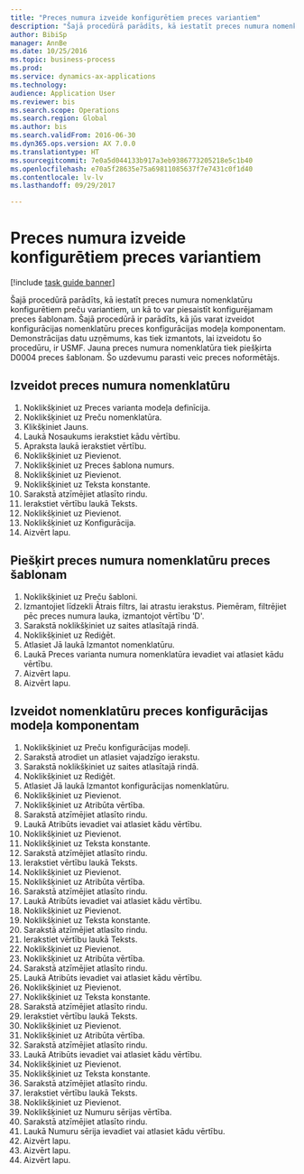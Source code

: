 ```yaml
--- 
title: "Preces numura izveide konfigurētiem preces variantiem"
description: "Šajā procedūrā parādīts, kā iestatīt preces numura nomenklatūru konfigurētiem preču variantiem, un kā to var piesaistīt konfigurējamam preces šablonam."
author: BibiSp
manager: AnnBe
ms.date: 10/25/2016
ms.topic: business-process
ms.prod: 
ms.service: dynamics-ax-applications
ms.technology: 
audience: Application User
ms.reviewer: bis
ms.search.scope: Operations
ms.search.region: Global
ms.author: bis
ms.search.validFrom: 2016-06-30
ms.dyn365.ops.version: AX 7.0.0
ms.translationtype: HT
ms.sourcegitcommit: 7e0a5d044133b917a3eb9386773205218e5c1b40
ms.openlocfilehash: e70a5f28635e75a69811085637f7e7431c0f1d40
ms.contentlocale: lv-lv
ms.lasthandoff: 09/29/2017

---
```

# <a name="create-a-product-number-for-configured-product-variants"></a>Preces numura izveide konfigurētiem preces variantiem

[!include [task guide banner](../../includes/task-guide-banner.md)]

Šajā procedūrā parādīts, kā iestatīt preces numura nomenklatūru konfigurētiem preču variantiem, un kā to var piesaistīt konfigurējamam preces šablonam. Šajā procedūrā ir parādīts, kā jūs varat izveidot konfigurācijas nomenklatūru preces konfigurācijas modeļa komponentam. Demonstrācijas datu uzņēmums, kas tiek izmantots, lai izveidotu šo procedūru, ir USMF. Jauna preces numura nomenklatūra tiek piešķirta D0004 preces šablonam. Šo uzdevumu parasti veic preces noformētājs.


## <a name="create-a-product-number-nomenclature"></a>Izveidot preces numura nomenklatūru
1. Noklikšķiniet uz Preces varianta modeļa definīcija.
2. Noklikšķiniet uz Preču nomenklatūra.
3. Klikšķiniet Jauns.
4. Laukā Nosaukums ierakstiet kādu vērtību.
5. Apraksta laukā ierakstiet vērtību.
6. Noklikšķiniet uz Pievienot.
7. Noklikšķiniet uz Preces šablona numurs.
8. Noklikšķiniet uz Pievienot.
9. Noklikšķiniet uz Teksta konstante.
10. Sarakstā atzīmējiet atlasīto rindu.
11. Ierakstiet vērtību laukā Teksts.
12. Noklikšķiniet uz Pievienot.
13. Noklikšķiniet uz Konfigurācija.
14. Aizvērt lapu.

## <a name="assign-the-product-number-nomenclature-to-a-product-master"></a>Piešķirt preces numura nomenklatūru preces šablonam
1. Noklikšķiniet uz Preču šabloni.
2. Izmantojiet līdzekli Ātrais filtrs, lai atrastu ierakstus. Piemēram, filtrējiet pēc preces numura lauka, izmantojot vērtību 'D'.
3. Sarakstā noklikšķiniet uz saites atlasītajā rindā.
4. Noklikšķiniet uz Rediģēt.
5. Atlasiet Jā laukā Izmantot nomenklatūru.
6. Laukā Preces varianta numura nomenklatūra ievadiet vai atlasiet kādu vērtību.
7. Aizvērt lapu.
8. Aizvērt lapu.

## <a name="create-nomenclature-for-a-product-configuration-model-component"></a>Izveidot nomenklatūru preces konfigurācijas modeļa komponentam
1. Noklikšķiniet uz Preču konfigurācijas modeļi.
2. Sarakstā atrodiet un atlasiet vajadzīgo ierakstu.
3. Sarakstā noklikšķiniet uz saites atlasītajā rindā.
4. Noklikšķiniet uz Rediģēt.
5. Atlasiet Jā laukā Izmantot konfigurācijas nomenklatūru.
6. Noklikšķiniet uz Pievienot.
7. Noklikšķiniet uz Atribūta vērtība.
8. Sarakstā atzīmējiet atlasīto rindu.
9. Laukā Atribūts ievadiet vai atlasiet kādu vērtību.
10. Noklikšķiniet uz Pievienot.
11. Noklikšķiniet uz Teksta konstante.
12. Sarakstā atzīmējiet atlasīto rindu.
13. Ierakstiet vērtību laukā Teksts.
14. Noklikšķiniet uz Pievienot.
15. Noklikšķiniet uz Atribūta vērtība.
16. Sarakstā atzīmējiet atlasīto rindu.
17. Laukā Atribūts ievadiet vai atlasiet kādu vērtību.
18. Noklikšķiniet uz Pievienot.
19. Noklikšķiniet uz Teksta konstante.
20. Sarakstā atzīmējiet atlasīto rindu.
21. Ierakstiet vērtību laukā Teksts.
22. Noklikšķiniet uz Pievienot.
23. Noklikšķiniet uz Atribūta vērtība.
24. Sarakstā atzīmējiet atlasīto rindu.
25. Laukā Atribūts ievadiet vai atlasiet kādu vērtību.
26. Noklikšķiniet uz Pievienot.
27. Noklikšķiniet uz Teksta konstante.
28. Sarakstā atzīmējiet atlasīto rindu.
29. Ierakstiet vērtību laukā Teksts.
30. Noklikšķiniet uz Pievienot.
31. Noklikšķiniet uz Atribūta vērtība.
32. Sarakstā atzīmējiet atlasīto rindu.
33. Laukā Atribūts ievadiet vai atlasiet kādu vērtību.
34. Noklikšķiniet uz Pievienot.
35. Noklikšķiniet uz Teksta konstante.
36. Sarakstā atzīmējiet atlasīto rindu.
37. Ierakstiet vērtību laukā Teksts.
38. Noklikšķiniet uz Pievienot.
39. Noklikšķiniet uz Numuru sērijas vērtība.
40. Sarakstā atzīmējiet atlasīto rindu.
41. Laukā Numuru sērija ievadiet vai atlasiet kādu vērtību.
42. Aizvērt lapu.
43. Aizvērt lapu.
44. Aizvērt lapu.


